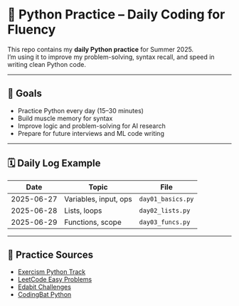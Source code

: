 # 🐍 Python Practice – Daily Coding for Fluency

This repo contains my **daily Python practice** for Summer 2025.  
I’m using it to improve my problem-solving, syntax recall, and speed in writing clean Python code.

---

## 🧠 Goals

- Practice Python every day (15–30 minutes)
- Build muscle memory for syntax
- Improve logic and problem-solving for AI research
- Prepare for future interviews and ML code writing

---

## 🗓 Daily Log Example

| Date       | Topic                 | File               |
|------------|-----------------------|--------------------|
| 2025-06-27 | Variables, input, ops | `day01_basics.py`  |
| 2025-06-28 | Lists, loops          | `day02_lists.py`   |
| 2025-06-29 | Functions, scope      | `day03_funcs.py`   |

---

## 🧰 Practice Sources

- [Exercism Python Track](https://exercism.org/tracks/python)
- [LeetCode Easy Problems](https://leetcode.com/problemset/?difficulty=Easy)
- [Edabit Challenges](https://edabit.com/challenges/python3)
- [CodingBat Python](https://codingbat.com/python)
